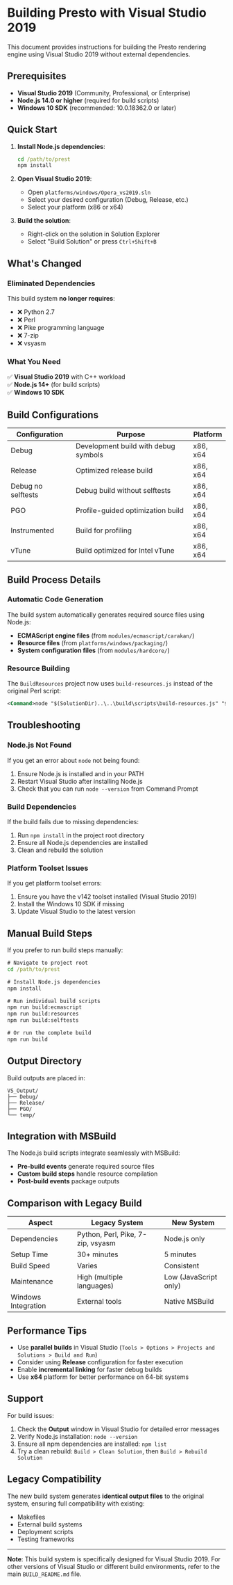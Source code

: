 # Building Presto with Visual Studio 2019

This document provides instructions for building the Presto rendering engine using Visual Studio 2019 without external dependencies.

## Prerequisites

- **Visual Studio 2019** (Community, Professional, or Enterprise)
- **Node.js 14.0 or higher** (required for build scripts)
- **Windows 10 SDK** (recommended: 10.0.18362.0 or later)

## Quick Start

1. **Install Node.js dependencies**:
   ```cmd
   cd /path/to/prest
   npm install
   ```

2. **Open Visual Studio 2019**:
   - Open `platforms/windows/Opera_vs2019.sln`
   - Select your desired configuration (Debug, Release, etc.)
   - Select your platform (x86 or x64)

3. **Build the solution**:
   - Right-click on the solution in Solution Explorer
   - Select "Build Solution" or press `Ctrl+Shift+B`

## What's Changed

### Eliminated Dependencies

This build system **no longer requires**:
- ❌ Python 2.7
- ❌ Perl
- ❌ Pike programming language
- ❌ 7-zip
- ❌ vsyasm

### What You Need

✅ **Visual Studio 2019** with C++ workload  
✅ **Node.js 14+** (for build scripts)  
✅ **Windows 10 SDK**  

## Build Configurations

| Configuration | Purpose | Platform |
|---------------|---------|----------|
| Debug | Development build with debug symbols | x86, x64 |
| Release | Optimized release build | x86, x64 |
| Debug no selftests | Debug build without selftests | x86, x64 |
| PGO | Profile-guided optimization build | x86, x64 |
| Instrumented | Build for profiling | x86, x64 |
| vTune | Build optimized for Intel vTune | x86, x64 |

## Build Process Details

### Automatic Code Generation

The build system automatically generates required source files using Node.js:

- **ECMAScript engine files** (from `modules/ecmascript/carakan/`)
- **Resource files** (from `platforms/windows/packaging/`)
- **System configuration files** (from `modules/hardcore/`)

### Resource Building

The `BuildResources` project now uses `build-resources.js` instead of the original Perl script:

```xml
<Command>node "$(SolutionDir)..\..\build\scripts\build-resources.js" "$(SolutionDir) " "$(OutDir) " "$(ConfigurationName) " "$(VCInstallDir) " "$(Platform) "</Command>
```

## Troubleshooting

### Node.js Not Found

If you get an error about `node` not being found:

1. Ensure Node.js is installed and in your PATH
2. Restart Visual Studio after installing Node.js
3. Check that you can run `node --version` from Command Prompt

### Build Dependencies

If the build fails due to missing dependencies:

1. Run `npm install` in the project root directory
2. Ensure all Node.js dependencies are installed
3. Clean and rebuild the solution

### Platform Toolset Issues

If you get platform toolset errors:

1. Ensure you have the v142 toolset installed (Visual Studio 2019)
2. Install the Windows 10 SDK if missing
3. Update Visual Studio to the latest version

## Manual Build Steps

If you prefer to run build steps manually:

```cmd
# Navigate to project root
cd /path/to/prest

# Install Node.js dependencies
npm install

# Run individual build scripts
npm run build:ecmascript
npm run build:resources
npm run build:selftests

# Or run the complete build
npm run build
```

## Output Directory

Build outputs are placed in:
```
VS_Output/
├── Debug/
├── Release/
├── PGO/
└── temp/
```

## Integration with MSBuild

The Node.js build scripts integrate seamlessly with MSBuild:

- **Pre-build events** generate required source files
- **Custom build steps** handle resource compilation
- **Post-build events** package outputs

## Comparison with Legacy Build

| Aspect | Legacy System | New System |
|--------|---------------|------------|
| Dependencies | Python, Perl, Pike, 7-zip, vsyasm | Node.js only |
| Setup Time | 30+ minutes | 5 minutes |
| Build Speed | Varies | Consistent |
| Maintenance | High (multiple languages) | Low (JavaScript only) |
| Windows Integration | External tools | Native MSBuild |

## Performance Tips

- Use **parallel builds** in Visual Studio (`Tools > Options > Projects and Solutions > Build and Run`)
- Consider using **Release** configuration for faster execution
- Enable **incremental linking** for faster debug builds
- Use **x64** platform for better performance on 64-bit systems

## Support

For build issues:

1. Check the **Output** window in Visual Studio for detailed error messages
2. Verify Node.js installation: `node --version`
3. Ensure all npm dependencies are installed: `npm list`
4. Try a clean rebuild: `Build > Clean Solution`, then `Build > Rebuild Solution`

## Legacy Compatibility

The new build system generates **identical output files** to the original system, ensuring full compatibility with existing:

- Makefiles
- External build systems  
- Deployment scripts
- Testing frameworks

---

**Note**: This build system is specifically designed for Visual Studio 2019. For other versions of Visual Studio or different build environments, refer to the main `BUILD_README.md` file.